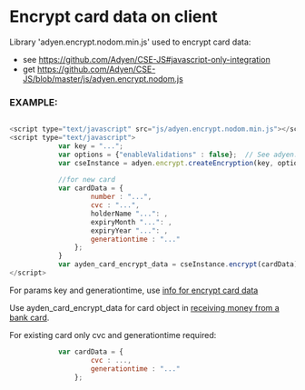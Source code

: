 # Encrypt card data on client

Library 'adyen.encrypt.nodom.min.js' used to encrypt card data:
- see https://github.com/Adyen/CSE-JS#javascript-only-integration
- get https://github.com/Adyen/CSE-JS/blob/master/js/adyen.encrypt.nodom.js

### EXAMPLE:
``` javascript

<script type="text/javascript" src="js/adyen.encrypt.nodom.min.js"></script>
<script type="text/javascript">
            var key = "..."; 
            var options = {"enableValidations" : false};  // See adyen.encrypt.nodom.html for details
            var cseInstance = adyen.encrypt.createEncryption(key, options);
            
            //for new card
            var cardData = {
                    number : "...",
                    cvc : "...",
                    holderName "...": ,
                    expiryMonth "...": ,
                    expiryYear "...": ,
                    generationtime : "..."
                };
            }
            var ayden_card_encrypt_data = cseInstance.encrypt(cardData);
</script>
```
For params key and generationtime, use [info for encrypt card data](./infoforencryptcard.md)

Use ayden_card_encrypt_data for card object in [receiving money from a bank card](./externaltransactionfromcard.md).


For existing card only cvc and generationtime required:
``` javascript
            var cardData = {
                    cvc : ...,
                    generationtime : "..."
                };
```
